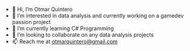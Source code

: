 - 👋 Hi, I’m Otmar Quintero
- 👀 I’m interested in data analysis and currently working on a gamedev passion project 
- 🌱 I’m currently learning C# Programming
- 💞️ I’m looking to collaborate on any data analysis projects
- 📫 Reach me at otmarquintero@gmail.com

<!---
Otmarq/Otmarq is a ✨ special ✨ repository because its `README.md` (this file) appears on your GitHub profile.
You can click the Preview link to take a look at your changes.
--->
